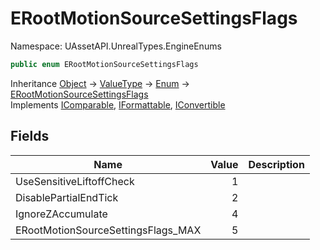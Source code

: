 # ERootMotionSourceSettingsFlags

Namespace: UAssetAPI.UnrealTypes.EngineEnums

```csharp
public enum ERootMotionSourceSettingsFlags
```

Inheritance [Object](https://docs.microsoft.com/en-us/dotnet/api/system.object) → [ValueType](https://docs.microsoft.com/en-us/dotnet/api/system.valuetype) → [Enum](https://docs.microsoft.com/en-us/dotnet/api/system.enum) → [ERootMotionSourceSettingsFlags](./uassetapi.unrealtypes.engineenums.erootmotionsourcesettingsflags.md)<br>
Implements [IComparable](https://docs.microsoft.com/en-us/dotnet/api/system.icomparable), [IFormattable](https://docs.microsoft.com/en-us/dotnet/api/system.iformattable), [IConvertible](https://docs.microsoft.com/en-us/dotnet/api/system.iconvertible)

## Fields

| Name | Value | Description |
| --- | --: | --- |
| UseSensitiveLiftoffCheck | 1 |  |
| DisablePartialEndTick | 2 |  |
| IgnoreZAccumulate | 4 |  |
| ERootMotionSourceSettingsFlags_MAX | 5 |  |
